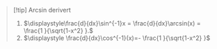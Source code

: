 
> [!tip] Arcsin derivert 
> 1. $\displaystyle\frac{d}{dx}\sin^{-1}x = \frac{d}{dx}\arcsin(x) = \frac{1 }{\sqrt{1-x^2} }.$
> 2. $\displaystyle \frac{d}{dx}\cos^{-1}(x)=- \frac{1 }{\sqrt{1-x^2} }$


